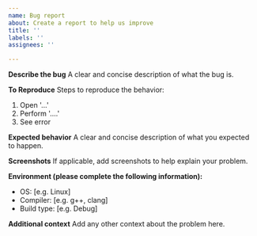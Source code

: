 ```yaml
---
name: Bug report
about: Create a report to help us improve
title: ''
labels: ''
assignees: ''

---
```


**Describe the bug**
A clear and concise description of what the bug is.

**To Reproduce**
Steps to reproduce the behavior:
1. Open '...'
2. Perform '....'
3. See error

**Expected behavior**
A clear and concise description of what you expected to happen.

**Screenshots**
If applicable, add screenshots to help explain your problem.

**Environment (please complete the following information):**
 - OS: [e.g. Linux]
 - Compiler: [e.g. g++, clang]
 - Build type: [e.g. Debug]

**Additional context**
Add any other context about the problem here.
